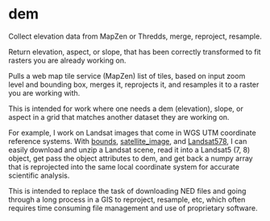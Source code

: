 # dem
Collect elevation data from MapZen or Thredds, merge, reproject, resample.

Return elevation, aspect, or slope, that has been correctly transformed to fit rasters you are already working on.

Pulls a web map tile service (MapZen) list of tiles, based on input zoom level and bounding box, merges it,
reprojects it, and resamples it to a raster you are working with.

This is intended for work where one needs a dem (elevation), slope, or aspect in a grid that matches another
dataset they are working on.  

For example, I work on Landsat images that come in WGS UTM coordinate reference systems.  With [bounds](),
[satellite_image](), and [Landsat578](), I can easily download and unzip a Landsat scene, read it into a
Landsat5 (7, 8) object, get pass the object attributes to dem, and get back a numpy array that is reprojected
into the same local coordinate system for accurate scientific analysis.

This is intended to replace the task of downloading NED files and going through a long process in a GIS to 
reproject, resample, etc, which often requires time consuming file management and use of proprietary software.


